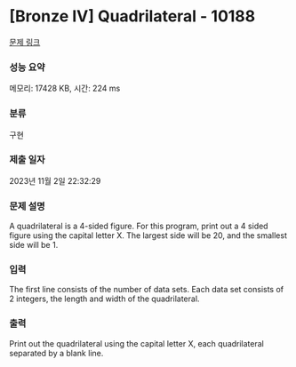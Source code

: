 # [Bronze IV] Quadrilateral - 10188 

[문제 링크](https://www.acmicpc.net/problem/10188) 

### 성능 요약

메모리: 17428 KB, 시간: 224 ms

### 분류

구현

### 제출 일자

2023년 11월 2일 22:32:29

### 문제 설명

<p>A quadrilateral is a 4-sided figure. For this program, print out a 4 sided figure using the capital letter X. The largest side will be 20, and the smallest side will be 1.</p>

### 입력 

 <p>The first line consists of the number of data sets. Each data set consists of 2 integers, the length and width of the quadrilateral.</p>

### 출력 

 <p>Print out the quadrilateral using the capital letter X, each quadrilateral separated by a blank line.</p>

